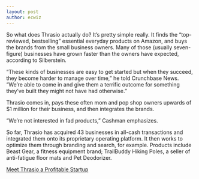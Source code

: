 ```yaml
---
layout: post
author: ecwiz
---
```

So what does Thrasio actually do? It’s pretty simple really. It finds the “top-reviewed, bestselling” essential everyday products on Amazon, and buys the brands from the small business owners. Many of those (usually seven-figure) businesses have grown faster than the owners have expected, according to Silberstein.

“These kinds of businesses are easy to get started but when they succeed, they become harder to manage over time,” he told Crunchbase News. “We’re able to come in and give them a terrific outcome for something they’ve built they might not have had otherwise.”

Thrasio comes in, pays these often mom and pop shop owners upwards of $1 million for their business, and then integrates the brands.

“We’re not interested in fad products,” Cashman emphasizes.

So far, Thrasio has acquired 43 businesses in all-cash transactions and integrated them onto its proprietary operating platform. It then works to optimize them through branding and search, for example. Products include Beast Gear, a fitness equipment brand; TrailBuddy Hiking Poles, a seller of anti-fatigue floor mats and Pet Deodorizer.

[Meet Thrasio a Profitable Startup](https://news.crunchbase.com/news/meet-thrasio-a-profitable-startup-that-just-raised-110m-at-a-780m-valuation/)
